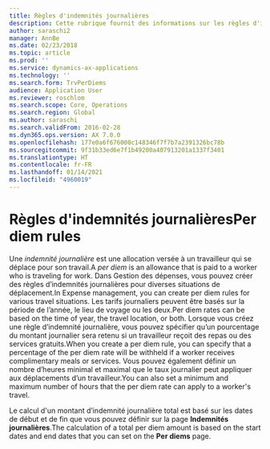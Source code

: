 ```yaml
---
title: Règles d'indemnités journalières
description: Cette rubrique fournit des informations sur les règles d'indemnités journalières.
author: saraschi2
manager: AnnBe
ms.date: 02/23/2018
ms.topic: article
ms.prod: ''
ms.service: dynamics-ax-applications
ms.technology: ''
ms.search.form: TrvPerDiems
audience: Application User
ms.reviewer: roschlom
ms.search.scope: Core, Operations
ms.search.region: Global
ms.author: saraschi
ms.search.validFrom: 2016-02-28
ms.dyn365.ops.version: AX 7.0.0
ms.openlocfilehash: 177e0a6f676000c148346f7f7b7a2391326bc78b
ms.sourcegitcommit: 9f31b33ed6e7f1b49200a407913201a1337f3401
ms.translationtype: HT
ms.contentlocale: fr-FR
ms.lasthandoff: 01/14/2021
ms.locfileid: "4960019"
---
```

# <a name="per-diem-rules"></a><span data-ttu-id="e6dc1-103">Règles d'indemnités journalières</span><span class="sxs-lookup"><span data-stu-id="e6dc1-103">Per diem rules</span></span>

<span data-ttu-id="e6dc1-104">Une *indemnité journalière* est une allocation versée à un travailleur qui se déplace pour son travail.</span><span class="sxs-lookup"><span data-stu-id="e6dc1-104">A *per diem* is an allowance that is paid to a worker who is traveling for work.</span></span> <span data-ttu-id="e6dc1-105">Dans Gestion des dépenses, vous pouvez créer des règles d’indemnités journalières pour diverses situations de déplacement.</span><span class="sxs-lookup"><span data-stu-id="e6dc1-105">In Expense management, you can create per diem rules for various travel situations.</span></span> <span data-ttu-id="e6dc1-106">Les tarifs journaliers peuvent être basés sur la période de l’année, le lieu de voyage ou les deux.</span><span class="sxs-lookup"><span data-stu-id="e6dc1-106">Per diem rates can be based on the time of year, the travel location, or both.</span></span> <span data-ttu-id="e6dc1-107">Lorsque vous créez une règle d’indemnité journalière, vous pouvez spécifier qu’un pourcentage du montant journalier sera retenu si un travailleur reçoit des repas ou des services gratuits.</span><span class="sxs-lookup"><span data-stu-id="e6dc1-107">When you create a per diem rule, you can specify that a percentage of the per diem rate will be withheld if a worker receives complimentary meals or services.</span></span> <span data-ttu-id="e6dc1-108">Vous pouvez également définir un nombre d’heures minimal et maximal que le taux journalier peut appliquer aux déplacements d’un travailleur.</span><span class="sxs-lookup"><span data-stu-id="e6dc1-108">You can also set a minimum and maximum number of hours that the per diem rate can apply to a worker's travel.</span></span>

<span data-ttu-id="e6dc1-109">Le calcul d'un montant d’indemnité journalière total est basé sur les dates de début et de fin que vous pouvez définir sur la page **Indemnités journalières**.</span><span class="sxs-lookup"><span data-stu-id="e6dc1-109">The calculation of a total per diem amount is based on the start dates and end dates that you can set on the **Per diems** page.</span></span>
